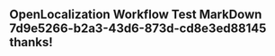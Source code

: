 <properties
ms.topic="hero-topic"
ms.test1="hero-topic"
ms.test2="test"/>

## OpenLocalization Workflow Test MarkDown 7d9e5266-b2a3-43d6-873d-cd8e3ed88145 thanks!
